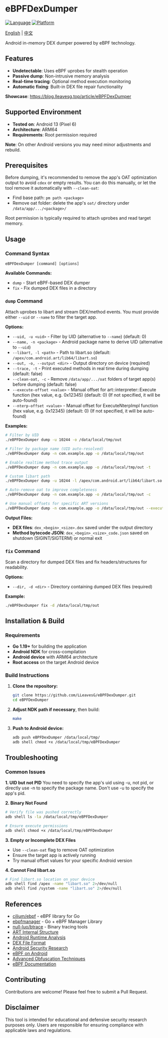 # eBPFDexDumper

[![Language](https://img.shields.io/badge/Language-Go-blue.svg)](https://golang.org/)
[![Platform](https://img.shields.io/badge/Platform-Android-green.svg)](https://android.com/)

[English](README.md) | [中文](README_CN.md)

Android in-memory DEX dumper powered by eBPF technology.

## Features
- **Undetectable**: Uses eBPF uprobes for stealth operation
- **Passive dump**: Non-intrusive memory analysis
- **Real-time tracing**: Optional method execution monitoring
- **Automatic fixing**: Built-in DEX file repair functionality

**Showcase**: https://blog.lleavesg.top/article/eBPFDexDumper

## Supported Environment
- **Tested on**: Android 13 (Pixel 6)
- **Architecture**: ARM64
- **Requirements**: Root permission required

**Note**: On other Android versions you may need minor adjustments and rebuild.

## Prerequisites
Before dumping, it's recommended to remove the app's OAT optimization output to avoid `cdex` or empty results. You can do this manually, or let the tool remove it automatically with `--clean-oat`:
- Find base path: `pm path <package>`
- Remove oat folder: delete the app's `oat/` directory under `/data/app/.../<package>/`

Root permission is typically required to attach uprobes and read target memory.

## Usage

### Command Syntax
```
eBPFDexDumper [command] [options]
```

**Available Commands:**
- `dump` - Start eBPF-based DEX dumper
- `fix` - Fix dumped DEX files in a directory

### `dump` Command
Attach uprobes to libart and stream DEX/method events. You must provide either `--uid` or `--name` to filter the target app.

**Options:**
- `--uid, -u <uid>` - Filter by UID (alternative to `--name`) (default: 0)
- `--name, -n <package>` - Android package name to derive UID (alternative to `--uid`)
- `--libart, -l <path>` - Path to libart.so (default: `/apex/com.android.art/lib64/libart.so`)
- `--out, -o, --output <dir>` - Output directory on device (required)
- `--trace, -t` - Print executed methods in real time during dumping (default: false)
- `--clean-oat, -c` - Remove `/data/app/.../oat` folders of target app(s) before dumping (default: false)
- `--execute-offset <value>` - Manual offset for art::interpreter::Execute function (hex value, e.g. 0x12345) (default: 0) (If not specified, it will be auto-found)
- `--nterp-offset <value>` - Manual offset for ExecuteNterpImpl function (hex value, e.g. 0x12345) (default: 0) (If not specified, it will be auto-found)

**Examples:**
```bash
# Filter by UID
./eBPFDexDumper dump -u 10244 -o /data/local/tmp/out

# Filter by package name (UID auto-resolved)
./eBPFDexDumper dump -n com.example.app -o /data/local/tmp/out

# Enable realtime method trace output
./eBPFDexDumper dump -n com.example.app -o /data/local/tmp/out -t

# Custom libart path
./eBPFDexDumper dump -u 10244 -l /apex/com.android.art/lib64/libart.so -o /sdcard/dex_out

# Auto-remove oat to improve completeness
./eBPFDexDumper dump -n com.example.app -o /data/local/tmp/out -c

# Use manual offsets for specific ART versions
./eBPFDexDumper dump -n com.example.app -o /data/local/tmp/out --execute-offset 0x12345 --nterp-offset 0x67890
```

**Output Files:**
- **DEX files**: `dex_<begin>_<size>.dex` saved under the output directory
- **Method bytecode JSON**: `dex_<begin>_<size>_code.json` saved on shutdown (SIGINT/SIGTERM) or normal exit

### `fix` Command
Scan a directory for dumped DEX files and fix headers/structures for readability.

**Options:**
- `--dir, -d <dir>` - Directory containing dumped DEX files (required)

**Example:**
```bash
./eBPFDexDumper fix -d /data/local/tmp/out
```

## Installation & Build

### Requirements
- **Go 1.19+** for building the application
- **Android NDK** for cross-compilation
- **Android device** with ARM64 architecture
- **Root access** on the target Android device

### Build Instructions
1. **Clone the repository:**
   ```bash
   git clone https://github.com/LLeavesG/eBPFDexDumper.git
   cd eBPFDexDumper
   ```

2. **Adjust NDK path if necessary**, then build:
   ```bash
   make
   ```

3. **Push to Android device:**
   ```bash
   adb push eBPFDexDumper /data/local/tmp/
   adb shell chmod +x /data/local/tmp/eBPFDexDumper
   ```

## Troubleshooting

### Common Issues

**1. UID but not PID**
You need to specify the app's uid using -u, not pid, or directly use -n to specify the package name.
Don't use -u to specify the app's pid.

**2. Binary Not Found**
```bash
# Verify file was pushed correctly
adb shell ls -la /data/local/tmp/eBPFDexDumper

# Ensure execute permissions
adb shell chmod +x /data/local/tmp/eBPFDexDumper
```

**3. Empty or Incomplete DEX Files**
- Use `--clean-oat` flag to remove OAT optimization
- Ensure the target app is actively running
- Try manual offset values for your specific Android version

**4. Cannot Find libart.so**
```bash
# Find libart.so location on your device
adb shell find /apex -name "libart.so" 2>/dev/null
adb shell find /system -name "libart.so" 2>/dev/null
```

## References
- [cilium/ebpf](https://github.com/cilium/ebpf) - eBPF library for Go
- [ebpfmanager](https://github.com/gojue/ebpfmanager) - Go + eBPF Manager Library
- [null-luo/btrace](https://github.com/null-luo/btrace) - Binary tracing tools
- [ART Internal Structure](https://evilpan.com/2021/12/26/art-internal/)
- [Android Runtime Analysis](https://zhuanlan.zhihu.com/p/523692715)
- [DEX File Format](https://blog.csdn.net/weixin_47668107/article/details/114251185)
- [Android Security Research](https://juejin.cn/post/7045575502991458340)
- [eBPF on Android](https://juejin.cn/post/7384992816906747913)
- [Advanced Obfuscation Techniques](https://blog.quarkslab.com/dji-the-art-of-obfuscation.html)
- [eBPF Documentation](https://blog.seeflower.dev/archives/84/#title-7)

## Contributing

Contributions are welcome! Please feel free to submit a Pull Request.


## Disclaimer

This tool is intended for educational and defensive security research purposes only. Users are responsible for ensuring compliance with applicable laws and regulations.